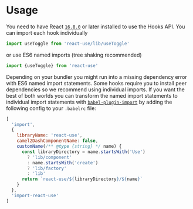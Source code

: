 # Usage

You need to have React [`16.8.0`](https://reactjs.org/blog/2019/02/06/react-v16.8.0.html) or later installed to use the Hooks API. You can import each hook individually

```js
import useToggle from 'react-use/lib/useToggle'
```

or use ES6 named imports (tree shaking recommended)

```js
import {useToggle} from 'react-use'
```

Depending on your bundler you might run into a missing dependency error with ES6 named import statements. Some hooks require you to install peer dependencies so we recommend using individual imports. If you want the best of both worlds you can transform the named import statements to individual import statements with [`babel-plugin-import`](https://github.com/ant-design/babel-plugin-import) by adding the following config to your `.babelrc` file:

```js
[
  'import',
  {
    libraryName: 'react-use',
    camel2DashComponentName: false,
    customName(/** @type {string} */ name) {
      const libraryDirectory = name.startsWith('Use')
        ? 'lib/component'
        : name.startsWith('create')
        ? 'lib/factory'
        : 'lib'
      return `react-use/${libraryDirectory}/${name}`
    }
  },
  'import-react-use'
]
```
